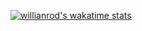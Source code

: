 [![willianrod's wakatime stats](https://github-readme-stats.vercel.app/api/wakatime?username=Deepzirox)](https://github.com/anuraghazra/github-readme-stats)
